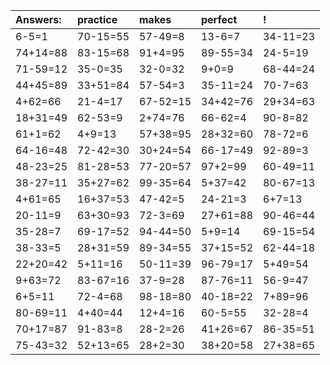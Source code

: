 | Answers: | practice | makes | perfect | ! |
| :--- | :--- | :--- | :--- | :--- |
| 6-5=1 | 70-15=55 | 57-49=8 | 13-6=7 | 34-11=23 | 
| 74+14=88 | 83-15=68 | 91+4=95 | 89-55=34 | 24-5=19 | 
| 71-59=12 | 35-0=35 | 32-0=32 | 9+0=9 | 68-44=24 | 
| 44+45=89 | 33+51=84 | 57-54=3 | 35-11=24 | 70-7=63 | 
| 4+62=66 | 21-4=17 | 67-52=15 | 34+42=76 | 29+34=63 | 
| 18+31=49 | 62-53=9 | 2+74=76 | 66-62=4 | 90-8=82 | 
| 61+1=62 | 4+9=13 | 57+38=95 | 28+32=60 | 78-72=6 | 
| 64-16=48 | 72-42=30 | 30+24=54 | 66-17=49 | 92-89=3 | 
| 48-23=25 | 81-28=53 | 77-20=57 | 97+2=99 | 60-49=11 | 
| 38-27=11 | 35+27=62 | 99-35=64 | 5+37=42 | 80-67=13 | 
| 4+61=65 | 16+37=53 | 47-42=5 | 24-21=3 | 6+7=13 | 
| 20-11=9 | 63+30=93 | 72-3=69 | 27+61=88 | 90-46=44 | 
| 35-28=7 | 69-17=52 | 94-44=50 | 5+9=14 | 69-15=54 | 
| 38-33=5 | 28+31=59 | 89-34=55 | 37+15=52 | 62-44=18 | 
| 22+20=42 | 5+11=16 | 50-11=39 | 96-79=17 | 5+49=54 | 
| 9+63=72 | 83-67=16 | 37-9=28 | 87-76=11 | 56-9=47 | 
| 6+5=11 | 72-4=68 | 98-18=80 | 40-18=22 | 7+89=96 | 
| 80-69=11 | 4+40=44 | 12+4=16 | 60-5=55 | 32-28=4 | 
| 70+17=87 | 91-83=8 | 28-2=26 | 41+26=67 | 86-35=51 | 
| 75-43=32 | 52+13=65 | 28+2=30 | 38+20=58 | 27+38=65 | 
